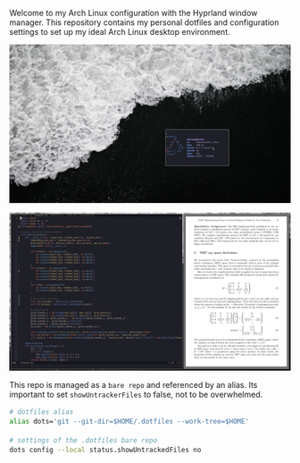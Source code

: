 Welcome to my Arch Linux configuration with the Hyprland window manager. This repository contains my personal dotfiles and configuration settings to set up my ideal Arch Linux desktop environment.

![](.screenshots/system.png)

![](.screenshots/code.png)

This repo is managed as a `bare repo` and referenced by an alias. Its important to set `showUntrackerFiles` to false, not to be overwhelmed.

```bash
# dotfiles alias
alias dots='git --git-dir=$HOME/.dotfiles --work-tree=$HOME'

# settings of the .dotfiles bare repo
dots config --local status.showUntrackedFiles no
```